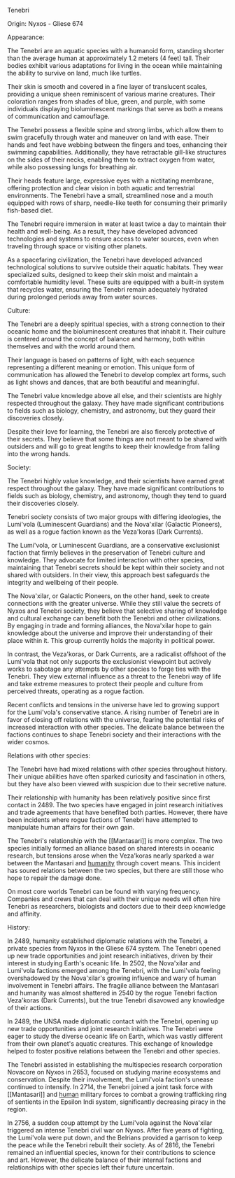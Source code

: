 Tenebri

Origin:
Nyxos - Gliese 674

Appearance:

The Tenebri are an aquatic species with a humanoid form, standing shorter than the average human at approximately 1.2 meters (4 feet) tall. Their bodies exhibit various adaptations for living in the ocean while maintaining the ability to survive on land, much like turtles.

Their skin is smooth and covered in a fine layer of translucent scales, providing a unique sheen reminiscent of various marine creatures. Their coloration ranges from shades of blue, green, and purple, with some individuals displaying bioluminescent markings that serve as both a means of communication and camouflage.

The Tenebri possess a flexible spine and strong limbs, which allow them to swim gracefully through water and maneuver on land with ease. Their hands and feet have webbing between the fingers and toes, enhancing their swimming capabilities. Additionally, they have retractable gill-like structures on the sides of their necks, enabling them to extract oxygen from water, while also possessing lungs for breathing air.

Their heads feature large, expressive eyes with a nictitating membrane, offering protection and clear vision in both aquatic and terrestrial environments. The Tenebri have a small, streamlined nose and a mouth equipped with rows of sharp, needle-like teeth for consuming their primarily fish-based diet.

The Tenebri require immersion in water at least twice a day to maintain their health and well-being. As a result, they have developed advanced technologies and systems to ensure access to water sources, even when traveling through space or visiting other planets.

As a spacefaring civilization, the Tenebri have developed advanced technological solutions to survive outside their aquatic habitats. They wear specialized suits, designed to keep their skin moist and maintain a comfortable humidity level. These suits are equipped with a built-in system that recycles water, ensuring the Tenebri remain adequately hydrated during prolonged periods away from water sources.

Culture:

The Tenebri are a deeply spiritual species, with a strong connection to their oceanic home and the bioluminescent creatures that inhabit it. Their culture is centered around the concept of balance and harmony, both within themselves and with the world around them.

Their language is based on patterns of light, with each sequence representing a different meaning or emotion. This unique form of communication has allowed the Tenebri to develop complex art forms, such as light shows and dances, that are both beautiful and meaningful.

The Tenebri value knowledge above all else, and their scientists are highly respected throughout the galaxy. They have made significant contributions to fields such as biology, chemistry, and astronomy, but they guard their discoveries closely.

Despite their love for learning, the Tenebri are also fiercely protective of their secrets. They believe that some things are not meant to be shared with outsiders and will go to great lengths to keep their knowledge from falling into the wrong hands.

Society:

The Tenebri highly value knowledge, and their scientists have earned great respect throughout the galaxy. They have made significant contributions to fields such as biology, chemistry, and astronomy, though they tend to guard their discoveries closely.

Tenebri society consists of two major groups with differing ideologies, the Lumi'vola (Luminescent Guardians) and the Nova'xilar (Galactic Pioneers), as well as a rogue faction known as the Veza'koras (Dark Currents).

The Lumi'vola, or Luminescent Guardians, are a conservative exclusionist faction that firmly believes in the preservation of Tenebri culture and knowledge. They advocate for limited interaction with other species, maintaining that Tenebri secrets should be kept within their society and not shared with outsiders. In their view, this approach best safeguards the integrity and wellbeing of their people.

The Nova'xilar, or Galactic Pioneers, on the other hand, seek to create connections with the greater universe. While they still value the secrets of Nyxos and Tenebri society, they believe that selective sharing of knowledge and cultural exchange can benefit both the Tenebri and other civilizations. By engaging in trade and forming alliances, the Nova'xilar hope to gain knowledge about the universe and improve their understanding of their place within it. This group currently holds the majority in political power.

In contrast, the Veza'koras, or Dark Currents, are a radicalist offshoot of the Lumi'vola that not only supports the exclusionist viewpoint but actively works to sabotage any attempts by other species to forge ties with the Tenebri. They view external influence as a threat to the Tenebri way of life and take extreme measures to protect their people and culture from perceived threats, operating as a rogue faction.

Recent conflicts and tensions in the universe have led to growing support for the Lumi'vola's conservative stance. A rising number of Tenebri are in favor of closing off relations with the universe, fearing the potential risks of increased interaction with other species. The delicate balance between the factions continues to shape Tenebri society and their interactions with the wider cosmos.

Relations with other species:

The Tenebri have had mixed relations with other species throughout history. Their unique abilities have often sparked curiosity and fascination in others, but they have also been viewed with suspicion due to their secretive nature.

Their relationship with humanity has been relatively positive since first contact in 2489. The two species have engaged in joint research initiatives and trade agreements that have benefited both parties. However, there have been incidents where rogue factions of Tenebri have attempted to manipulate human affairs for their own gain.

The Tenebri's relationship with the [[Mantasari]] is more complex. The two species initially formed an alliance based on shared interests in oceanic research, but tensions arose when the Veza'koras nearly sparked a war between the Mantasari and [humanity](humans.md) through covert means. This incident has soured relations between the two species, but there are still those who hope to repair the damage done.

On most core worlds Tenebri can be found with varying frequency. Companies and crews that can deal with their unique needs will often hire Tenebri as researchers, biologists and doctors due to their deep knowledge and affinity.

History:

In 2489, humanity established diplomatic relations with the Tenebri, a private species from Nyxos in the Gliese 674 system. The Tenebri opened up new trade opportunities and joint research initiatives, driven by their interest in studying Earth's oceanic life. In 2502, the Nova'xilar and Lumi'vola factions emerged among the Tenebri, with the Lumi'vola feeling overshadowed by the Nova'xilar's growing influence and wary of human involvement in Tenebri affairs. The fragile alliance between the Mantasari and humanity was almost shattered in 2540 by the rogue Tenebri faction Veza'koras (Dark Currents), but the true Tenebri disavowed any knowledge of their actions.

In 2489, the UNSA made diplomatic contact with the Tenebri, opening up new trade opportunities and joint research initiatives. The Tenebri were eager to study the diverse oceanic life on Earth, which was vastly different from their own planet's aquatic creatures. This exchange of knowledge helped to foster positive relations between the Tenebri and other species.

The Tenebri assisted in establishing the multispecies research corporation Novacore on Nyxos in 2653, focused on studying marine ecosystems and conservation. Despite their involvement, the Lumi'vola faction's unease continued to intensify. In 2714, the Tenebri joined a joint task force with [[Mantasari]] and [human](humans.md) military forces to combat a growing trafficking ring of sentients in the Epsilon Indi system, significantly decreasing piracy in the region.

In 2756, a sudden coup attempt by the Lumi'vola against the Nova'xilar triggered an intense Tenebri civil war on Nyxos. After five years of fighting, the Lumi'vola were put down, and the Belrians provided a garrison to keep the peace while the Tenebri rebuilt their society. As of 2816, the Tenebri remained an influential species, known for their contributions to science and art. However, the delicate balance of their internal factions and relationships with other species left their future uncertain.
